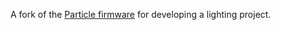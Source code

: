 A fork of the [Particle firmware](http://github.com/spark/firmware/releases/) for developing a lighting project.

